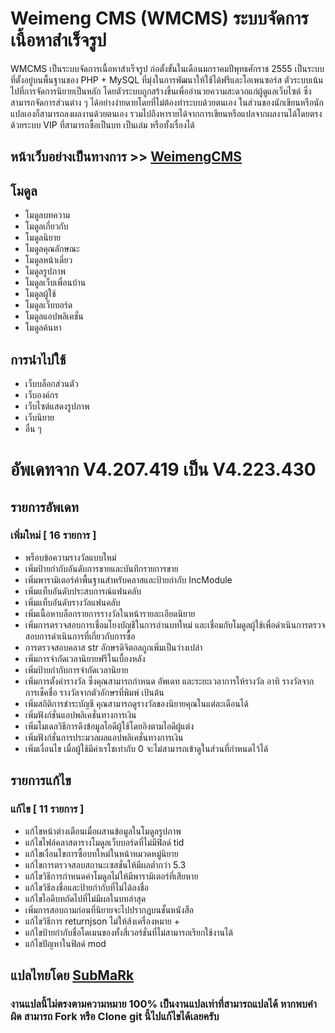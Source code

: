 # Weimeng CMS (WMCMS) ระบบจัดการเนื้อหาสำเร็จรูป
  WMCMS เป็นระบบจัดการเนื้อหาสำเร็จรูป ก่อตั้งขั้นในเดือนมกราคมปีพุทธศักราช 2555 เป็นระบบที่ตั้งอยู่บนพื้นฐานของ PHP + MySQL ที่มุ่งในการพัฒนาให้ใช้ได้ฟรีและโอเพนซอร์ส ตัวระบบเน้นไปที่การจัดการนิยายเป็นหลัก โดยตัวระบบถูกสร้างขึ้นเพื่ออำนวยความสะดวกแก่ผู้ดูแลเว็บไซต์ ซึ่งสามารถจัดการส่วนต่าง ๆ ได้อย่างง่ายดายโดยที่ไม่ต้องทำระบบด้วยตนเอง ในส่วนของนักเขียนหรือนักแปลเองก็สามารถลงผลงานด้วยตนเอง รวมไปถึงหารายได้จากการเขียนหรือแปลจากผลงานได้โดยตรงด้วยระบบ VIP ที่สามารถซื้อเป็นบท เป็นเล่ม หรือทั้งเรื่องได้

## หน้าเว็บอย่างเป็นทางการ >> [WeimengCMS](http://www.weimengcms.com)

## โมดูล
- โมดูลบทความ
- โมดูลเกี่ยวกับ
- โมดูลนิยาย
- โมดูลคุณลักษณะ
- โมดูลหน้าเดี่ยว
- โมดูลรูปภาพ
- โมดูลเว็บเพื่อนบ้าน
- โมดูลผู้ใช้
- โมดูลเว็บบอร์ด
- โมดูลแอปพลิเคชั่น
- โมดูลค้นหา

## การนำไปใช้
- เว็บบล็อกส่วนตัว
- เว็บองค์กร
- เว็บไซต์แสดงรูปภาพ
- เว็บนิยาย
- อื่น ๆ

# อัพเดทจาก V4.207.419 เป็น V4.223.430

## รายการอัพเดท
### เพิ่มใหม่ [ 16 รายการ ]
- พร็อบข้อความรางวัลแบบใหม่
- เพิ่มป้ายกำกับอันดับการขายและบันทึกรายการขาย
- เพิ่มพารามิเตอร์ค่าพื้นฐานสำหรับคลาสและป้ายกำกับ IncModule
- เพิ่มแท็บอันดับประสบการณ์แฟนคลับ
- เพิ่มแท็บอันดับรางวัลแฟนคลับ
- เพิ่มเนื้อหาบล็อกรายการรางวัลในหน้ารายละเอียดนิยาย
- เพิ่มการตรวจสอบการเชื่อมโยงบัญชีในการอ่านบทใหม่ และเชื่อมกับโมดูลผู้ใช้เพื่อดำเนินการตรวจสอบการดำเนินการที่เกี่ยวกับการซื้อ
- การตรวจสอบคลาส str อักษรดิจิตอลถูกเพิ่มเป็นว่างเปล่า
- เพิ่มการจำกัดเวลานิยายฟรีในเบื้องหลัง
- เพิ่มป้ายกำกับการจำกัดเวลานิยาย
- เพิ่มการตั้งค่ารางวัล ซึ่งคุณสามารถกำหนด อัพเดท และระยะเวลาการให้รางวัล อาทิ รางวัลจากการเช็คชื่อ รางวัลจากตัวอักษรที่พิมพ์ เป้นต้น
- เพิ่มสถิติการชำระบัญชี คุณสามารถดูรางวัลของนิยายคุณในแต่ละเดือนได้
- เพิ่มฟังก์ชั่นแอปพลิเคชั่นทางการเงิน
- เพิ่มโมเดลวิธีการดึงข้อมูลไอดีผู้ใช้โดยอิงตามไอดีผู้แต่ง
- เพิ่มฟังก์ชั่นการประมวลผลแอปพลิเคชั่นทางการเงิน
- เพิ่มเงื่อนไข เมื่อผู้ใช้มีค่าเรโชเท่ากับ 0 จะไม่สามารถเข้าดูในส่วนที่กำหนดไว้ได้

## รายการแก้ไข
### แก้ไข [ 11 รายการ ]
- แก้ไขหน้าต่างเตือนเมื่อผสานข้อมูลในโมดูลรูปภาพ
- แก้ไชไฟล์คลาสตารางโมดูลเว็บบอร์ดที่ไม่มีฟิลด์ tid
- แก้ไขเงื่อนไขการซื้อบทใหม่ในหน้าหมวดหมู่นิยาย
- แก้ไขการตรวจสอบสถานะเซสชั่นให้มีผลต่ำกว่า 5.3
- แก้ไขวิธีการกำหนดค่าโมดูลไม่ให้มีพารามิเตอร์ที่เสียหาย
- แก้ไขวิธีลงชื่อและป้ายกำกับที่ไม่ได้ลงชื่อ
- แก้ไขไอดีบทถัดไปที่ไม่มีผลในบทล่าสุด
- เพิ่มการสอบถามก่อนที่นิยายจะไปปรากฎบนชั้นหนังสือ
- แก้ไขวิธีการ returnjson ไม่ให้ส้งเครื่องหมาย +
- แก้ไขป้ายกำกับชื่อโดเมนของทั้งสี่เวอร์ชั่นที่ไม่สามารถเรียกใช้งานได้
- แก้ไขปัญหาในฟิลด์ mod

## แปลไทยโดย [SubMaRk](https://naynum.engineer)
### งานแปลนี้ไม่ตรงตามความหมาย 100% เป็นงานแปลเท่าที่สามารถแปลได้ หากพบคำผิด สามารถ Fork หรือ Clone git นี้ไปแก้ไขได้เลยครับ
